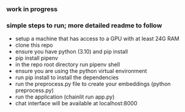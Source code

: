 ### work in progress

### simple steps to run; more detailed readme to follow

- setup a machine that has access to a GPU with at least 24G RAM
- clone this repo
- ensure you have python (3.10) and pip install
- pip install pipenv
- in the repo root directory run pipenv shell
- ensure you are using the python virtual environment
- run pip install to install the dependencies
- run the preprocess.py file to create your embeddings (python preprocess.py)
- run the application (chainlit run app.py)
- chat interface will be available at localhost:8000